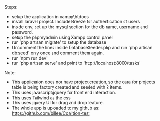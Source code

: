 Steps:

-   setup the application in xampp\htdocs
-   install laravel project. Include Breeze for authentication of users
-   inside env, set up the mysql section for the db name, username and password.
-   setup the phpmyadmin using Xampp control panel
-   run 'php artisan migrate' to setup the database
-   Uncomment the lines inside DatabaseSeeder.php and run 'php artisan db:seed' only once and comment them again.
-   run 'npm run dev'
-   run 'php artisan serve' and point to 'http://localhost:8000/tasks'

Note:

-   This application does not have project creation, so the data for projects table is being factory created and seeded with 2 items.
-   This uses javascript/jquery for front end interaction.
-   This uses Tailwind as the css.
-   This uses jquery UI for drag and drop feature.
-   The whole app is uploaded to my github as: https://github.com/billee/Coalition-test
